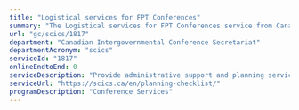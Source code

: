 ```yaml
---
title: "Logistical services for FPT Conferences"
summary: "The Logistical services for FPT Conferences service from Canadian Intergovernmental Conference Secretariat is not available end-to-end online, according to the GC Service Inventory."
url: "gc/scics/1817"
department: "Canadian Intergovernmental Conference Secretariat"
departmentAcronym: "scics"
serviceId: "1817"
onlineEndtoEnd: 0
serviceDescription: "Provide administrative support and planning services for federal-provincial-territorial and provincial-territorial conferences of first ministers, ministers and deputy ministers, throughout Canada."
serviceUrl: "https://scics.ca/en/planning-checklist/"
programDescription: "Conference Services"
---
```

